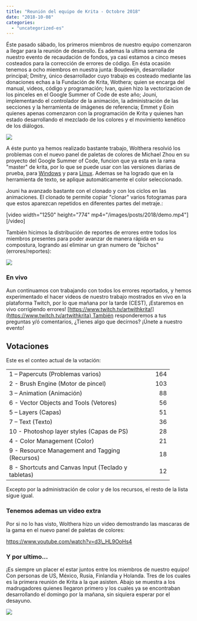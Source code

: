```yaml
---
title: "Reunión del equipo de Krita - Octobre 2018"
date: "2018-10-08"
categories: 
  - "uncategorized-es"
---
```


Éste pasado sábado, los primeros miembros de nuestro equipo comenzaron a llegar para la reunión de desarrollo. Es ademas la ultima semana de nuestro evento de recaudación de fondos, ya casi estamos a cinco meses costeados para la corrección de errores de código. En ésta ocasión tenemos a ocho miembros en nuestra junta: Boudewijn, desarrollador principal; Dmitry, único desarrollador cuyo trabajo es costeado mediante las donaciones echas a la Fundación de Krita, Wothera; quien se encarga del manual, videos, código y programación; Ivan, quien hizo la vectorizacion de los pinceles en el Google Summer of Code de este año; Jouni, implementando el controlador de la animación, la administración de las secciones y la herramienta de imágenes de referencia; Emmet y Eoin quienes apenas comenzaron con la programación de Krita y quienes han estado desarrollando el mezclado de los colores y el movimiento kenético de los diálogos.

[![](/images/posts/2018/2018-fundraiser-hero2.png)](https://krita.org)

A éste punto ya hemos realizado bastante trabajo, Wolthera resolvió los problemas con el nuevo panel de paletas de colores de Michael Zhou en su proyecto del Google Summer of Code, funcion que ya esta en la rama "master" de krita, por lo que se puede usar con las versiones diarias de prueba, para [Windows](https://binary-factory.kde.org/job/Krita_Nightly_Windows_Build/) y para [Linux](https://binary-factory.kde.org/job/Krita_Nightly_Appimage_Build/). Ademas se ha logrado que en la herramienta de texto, se aplique automáticamente el color seleccionado.

Jouni ha avanzado bastante con el clonado y con los ciclos en las animaciones. El clonado te permite copiar "clonar" varios fotogramas para que estos aparezcan repetidos en diferentes partes del metraje.:

\[video width="1250" height="774" mp4="/images/posts/2018/demo.mp4"\]\[/video\]

También hicimos la distribución de reportes de errores entre todos los miembros presentes para poder avanzar de manera rápida en su compostura, logrando así eliminar un gran numero de "bichos" (errores/reportes):

[![](/images/posts/2018/bugs_fixed.png)](https://bugs.kde.org/weekly-bug-summary.cgi)

### En vivo

Aun continuamos con trabajando con todos los errores reportados, y hemos experimentado el hacer videos de nuestro trabajo mostrados en vivo en la plataforma Twitch, por lo que mañana por la tarde (CEST), ¡Estaremos en vivo corrigiendo errores! [https://www.twitch.tv/artwithkrita!](https://www.twitch.tv/artwithkrita) También responderemos a tus preguntas y/ó comentarios, ¿Tienes algo que decirnos? ¡Únete a nuestro evento!

## Votaciones

Este es el conteo actual de la votación:

<table border="0" cellspacing="0"><colgroup width="366"></colgroup><colgroup width="79"></colgroup><tbody><tr><td align="left" height="26">1 – Papercuts (Problemas varios)</td><td align="right">164</td></tr><tr><td align="left" height="26">2 - Brush Engine (Motor de pincel)</td><td align="right">103</td></tr><tr><td align="left" height="26">3 – Animation (Animación)</td><td align="right">88</td></tr><tr><td align="left" height="26">6 - Vector Objects and Tools (Vetores)</td><td align="right">56</td></tr><tr><td align="left" height="26">5 – Layers (Capas)</td><td align="right">51</td></tr><tr><td align="left" height="26">7 – Text (Texto)</td><td align="right">36</td></tr><tr><td align="left" height="26">10 - Photoshop layer styles (Capas de PS)</td><td align="right">28</td></tr><tr><td align="left" height="26">4 - Color Management (Color)</td><td align="right">21</td></tr><tr><td align="left" height="26">9 - Resource Management and Tagging (Recursos)</td><td align="right">18</td></tr><tr><td align="left" height="26">8 - Shortcuts and Canvas Input (Teclado y tabletas)</td><td align="right">12</td></tr></tbody></table>

Excepto por la administración de color y de los recursos, el resto de la lista sigue igual.

### Tenemos ademas un video extra

Por si no lo has visto, Wolthera hizo un video demostrando las mascaras de la gama en el nuevo panel de paletas de colores:

https://www.youtube.com/watch?v=d3\_HL9OoHs4

### Y por ultimo...

¡Es siempre un placer el estar juntos entre los miembros de nuestro equipo! Con personas de US, México, Rusia, Finlandia y Holanda. Tres de los cuales es la primera reunión de Krita a la que asisten. Abajo se muestra a los madrugadores quienes llegaron primero y los cuales ya se encontraban desarrollando el domingo por la mañana, sin siquiera esperar por el desayuno.

[![](/images/posts/2018/DSC00220-1024x768.jpg)](/images/posts/2018/DSC00220.jpg)
